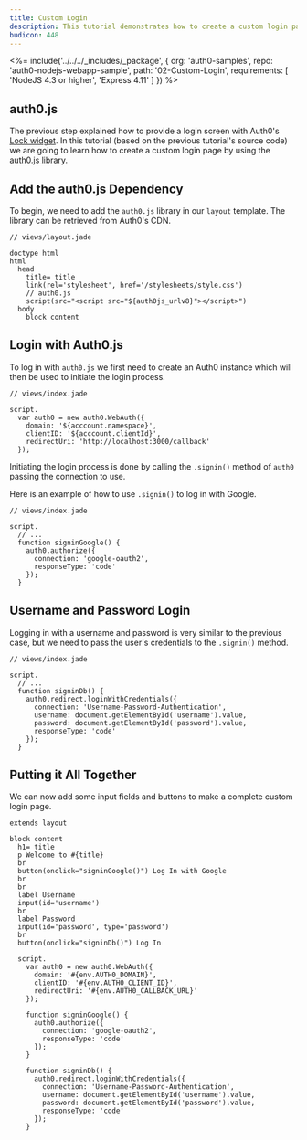```yaml
---
title: Custom Login
description: This tutorial demonstrates how to create a custom login page for your web application by using the auth0.js library
budicon: 448
---
```


<%= include('../../../_includes/_package', {
  org: 'auth0-samples',
  repo: 'auth0-nodejs-webapp-sample',
  path: '02-Custom-Login',
  requirements: [
    'NodeJS 4.3 or higher',
    'Express 4.11'
  ]
}) %>

## auth0.js

The previous step explained how to provide a login screen with Auth0's [Lock widget](/libraries/lock). In this tutorial (based on the previous tutorial's source code) we are going to learn how to create a custom login page by using the [auth0.js library](/libraries/auth0js).

## Add the auth0.js Dependency

To begin, we need to add the `auth0.js` library in our `layout` template. The library can be retrieved from Auth0's CDN.

```jade
// views/layout.jade

doctype html
html
  head
    title= title
    link(rel='stylesheet', href='/stylesheets/style.css')
    // auth0.js
    script(src="<script src="${auth0js_urlv8}"></script>")
  body
    block content
```

## Login with Auth0.js

To log in with `auth0.js` we first need to create an Auth0 instance which will
then be used to initiate the login process.

```jade
// views/index.jade

script.
  var auth0 = new auth0.WebAuth({
    domain: '${acccount.namespace}',
    clientID: '${acccount.clientId}',
    redirectUri: 'http://localhost:3000/callback'
  });
```

Initiating the login process is done by calling the `.signin()` method of `auth0`
passing the connection to use.

Here is an example of how to use `.signin()` to log in with Google.

```jade
// views/index.jade

script.
  // ...
  function signinGoogle() {
    auth0.authorize({
      connection: 'google-oauth2',
      responseType: 'code'
    });
  }
```

## Username and Password Login

Logging in with a username and password is very similar to the previous case, but we need to pass the user's credentials to the `.signin()` method.

```jade
// views/index.jade

script.
  // ...
  function signinDb() {
    auth0.redirect.loginWithCredentials({
      connection: 'Username-Password-Authentication',
      username: document.getElementById('username').value,
      password: document.getElementById('password').value,
      responseType: 'code'
    });
  }
```

## Putting it All Together

We can now add some input fields and buttons to make a complete custom login page.

```jade
extends layout

block content
  h1= title
  p Welcome to #{title}
  br
  button(onclick="signinGoogle()") Log In with Google
  br
  br
  label Username
  input(id='username')
  br
  label Password
  input(id='password', type='password')
  br
  button(onclick="signinDb()") Log In

  script.
    var auth0 = new auth0.WebAuth({
      domain: '#{env.AUTH0_DOMAIN}',
      clientID: '#{env.AUTH0_CLIENT_ID}',
      redirectUri: '#{env.AUTH0_CALLBACK_URL}'
    });

    function signinGoogle() {
      auth0.authorize({
        connection: 'google-oauth2',
        responseType: 'code'
      });
    }

    function signinDb() {
      auth0.redirect.loginWithCredentials({
        connection: 'Username-Password-Authentication',
        username: document.getElementById('username').value,
        password: document.getElementById('password').value,
        responseType: 'code'
      });
    }
```
